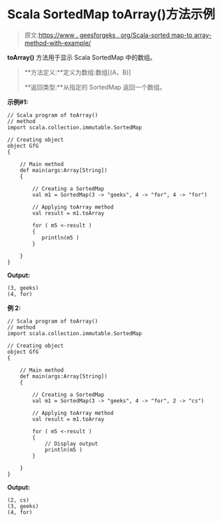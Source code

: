 # Scala SortedMap toArray()方法示例

> 原文:[https://www . geesforgeks . org/Scala-sorted map-to array-method-with-example/](https://www.geeksforgeeks.org/scala-sortedmap-toarray-method-with-example/)

**toArray()** 方法用于显示 Scala SortedMap 中的数组。

> **方法定义:**定义为数组:数组[(A，B)]
> 
> **返回类型:**从指定的 SortedMap 返回一个数组。

**示例#1:**

```
// Scala program of toArray()
// method
import scala.collection.immutable.SortedMap

// Creating object
object GfG
{ 

    // Main method
    def main(args:Array[String])
    {

        // Creating a SortedMap
        val m1 = SortedMap(3 -> "geeks", 4 -> "for", 4 -> "for")

        // Applying toArray method
        val result = m1.toArray

        for ( m5 <-result )
        {
           println(m5 )
        } 

    }
}
```

**Output:**

```
(3, geeks)
(4, for)

```

**例 2:**

```
// Scala program of toArray()
// method
import scala.collection.immutable.SortedMap

// Creating object
object GfG
{ 

    // Main method
    def main(args:Array[String])
    {

        // Creating a SortedMap
        val m1 = SortedMap(3 -> "geeks", 4 -> "for", 2 -> "cs")

        // Applying toArray method
        val result = m1.toArray

        for ( m5 <-result )
        {
            // Display output
            println(m5 )
        } 

    }
}
```

**Output:**

```
(2, cs)
(3, geeks)
(4, for)

```